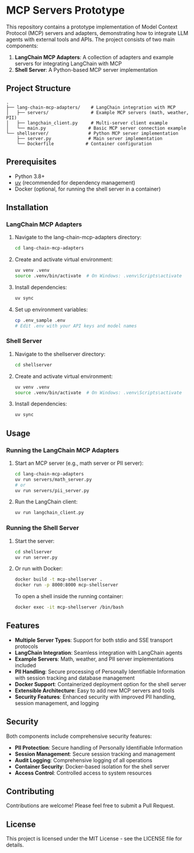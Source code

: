 # MCP Servers Prototype

This repository contains a prototype implementation of Model Context Protocol (MCP) servers and adapters, demonstrating how to integrate LLM agents with external tools and APIs. The project consists of two main components:

1. **LangChain MCP Adapters**: A collection of adapters and example servers for integrating LangChain with MCP
2. **Shell Server**: A Python-based MCP server implementation

## Project Structure

```text
.
├── lang-chain-mcp-adapters/    # LangChain integration with MCP
│   ├── servers/                # Example MCP servers (math, weather, PII)
│   ├── langchain_client.py     # Multi-server client example
│   └── main.py                # Basic MCP server connection example
└── shellserver/               # Python MCP server implementation
    ├── server.py              # Main server implementation
    └── Dockerfile            # Container configuration
```

## Prerequisites

- Python 3.8+
- [uv](https://github.com/astral-sh/uv) (recommended for dependency management)
- Docker (optional, for running the shell server in a container)

## Installation

### LangChain MCP Adapters

1. Navigate to the lang-chain-mcp-adapters directory:

   ```bash
   cd lang-chain-mcp-adapters
   ```

2. Create and activate virtual environment:

   ```bash
   uv venv .venv
   source .venv/bin/activate  # On Windows: .venv\Scripts\activate
   ```

3. Install dependencies:

   ```bash
   uv sync
   ```

4. Set up environment variables:

   ```bash
   cp .env_sample .env
   # Edit .env with your API keys and model names
   ```

### Shell Server

1. Navigate to the shellserver directory:

   ```bash
   cd shellserver
   ```

2. Create and activate virtual environment:

   ```bash
   uv venv .venv
   source .venv/bin/activate  # On Windows: .venv\Scripts\activate
   ```

3. Install dependencies:

   ```bash
   uv sync
   ```

## Usage

### Running the LangChain MCP Adapters

1. Start an MCP server (e.g., math server or PII server):

   ```bash
   cd lang-chain-mcp-adapters
   uv run servers/math_server.py
   # or
   uv run servers/pii_server.py
   ```

2. Run the LangChain client:

   ```bash
   uv run langchain_client.py
   ```

### Running the Shell Server

1. Start the server:

   ```bash
   cd shellserver
   uv run server.py
   ```

2. Or run with Docker:

   ```bash
   docker build -t mcp-shellserver .
   docker run -p 8000:8000 mcp-shellserver
   ```

   To open a shell inside the running container:

   ```bash
   docker exec -it mcp-shellserver /bin/bash
   ```

## Features

- **Multiple Server Types**: Support for both stdio and SSE transport protocols
- **LangChain Integration**: Seamless integration with LangChain agents
- **Example Servers**: Math, weather, and PII server implementations included
- **PII Handling**: Secure processing of Personally Identifiable Information with session tracking and database management
- **Docker Support**: Containerized deployment option for the shell server
- **Extensible Architecture**: Easy to add new MCP servers and tools
- **Security Features**: Enhanced security with improved PII handling, session management, and logging

## Security

Both components include comprehensive security features:

- **PII Protection**: Secure handling of Personally Identifiable Information
- **Session Management**: Secure session tracking and management
- **Audit Logging**: Comprehensive logging of all operations
- **Container Security**: Docker-based isolation for the shell server
- **Access Control**: Controlled access to system resources

## Contributing

Contributions are welcome! Please feel free to submit a Pull Request.

## License

This project is licensed under the MIT License - see the LICENSE file for details.
